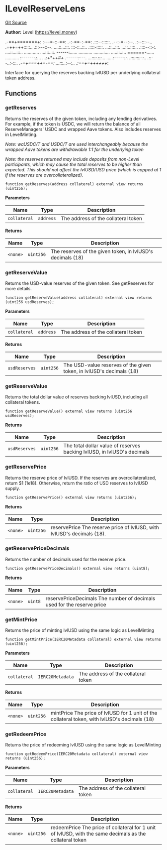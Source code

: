 # ILevelReserveLens
[Git Source](https://github.com/Level-Money/contracts/blob/6210538f7de83f92b07f38679d7d19520c984a03/src/v1/interfaces/lens/ILevelReserveLens.sol)

**Author:**
Level (https://level.money)

.-==+=======+:
:---=-::-==:
.-:-==-:-==:
.:::--::::::.     .--:-=--:--.       .:--:::--..
.=++=++:::::..     .:::---::--.    ....::...:::.
:::-::..::..      .::::-:::::.     ...::...:::.
...::..::::..     .::::--::-:.    ....::...:::..
............      ....:::..::.    ------:......
...........     ........:....     .....::..:..    ======-......      ...........
:------:.:...   ...:+***++*#+     .------:---.    ...::::.:::...   .....:-----::.
.::::::::-:..   .::--..:-::..    .-=+===++=-==:   ...:::..:--:..   .:==+=++++++*:

Interface for querying the reserves backing lvlUSD per underlying collateral token address.


## Functions
### getReserves

Returns the reserves of the given token, including any lending derivatives. For example, if the token is USDC, we will return the balance of all ReserveManagers' USDC and wrapped Aave tokens. Also includes reserves in LevelMinting.

*Note: waUSDC/T and USDC/T are used interchangeably because the wrapped Aave tokens are withdrawable 1:1 for the underlying token*

*Note: the reserves returned may include deposits from non-Level participants, which may cause the total reserves to be higher than expected. This should not affect the lvlUSD/USD price (which is capped at 1 if the reserves are overcollateralized).*


```solidity
function getReserves(address collateral) external view returns (uint256);
```
**Parameters**

|Name|Type|Description|
|----|----|-----------|
|`collateral`|`address`|The address of the collateral token|

**Returns**

|Name|Type|Description|
|----|----|-----------|
|`<none>`|`uint256`|The reserves of the given token, in lvlUSD's decimals (18)|


### getReserveValue

Returns the USD-value reserves of the given token. See getReserves for more details.


```solidity
function getReserveValue(address collateral) external view returns (uint256 usdReserves);
```
**Parameters**

|Name|Type|Description|
|----|----|-----------|
|`collateral`|`address`|The address of the collateral token|

**Returns**

|Name|Type|Description|
|----|----|-----------|
|`usdReserves`|`uint256`|The USD-value reserves of the given token, in lvlUSD's decimals (18)|


### getReserveValue

Returns the total dollar value of reserves backing lvlUSD, including all collateral tokens.


```solidity
function getReserveValue() external view returns (uint256 usdReserves);
```
**Returns**

|Name|Type|Description|
|----|----|-----------|
|`usdReserves`|`uint256`|The total dollar value of reserves backing lvlUSD, in lvlUSD's decimals|


### getReservePrice

Returns the reserve price of lvlUSD. If the reserves are overcollateralized, return $1 (1e18). Otherwise, return the ratio of USD reserves to lvlUSD supply.


```solidity
function getReservePrice() external view returns (uint256);
```
**Returns**

|Name|Type|Description|
|----|----|-----------|
|`<none>`|`uint256`|reservePrice The reserve price of lvlUSD, with lvlUSD's decimals (18).|


### getReservePriceDecimals

Returns the number of decimals used for the reserve price.


```solidity
function getReservePriceDecimals() external view returns (uint8);
```
**Returns**

|Name|Type|Description|
|----|----|-----------|
|`<none>`|`uint8`|reservePriceDecimals The number of decimals used for the reserve price|


### getMintPrice

Returns the price of minting lvlUSD using the same logic as LevelMinting


```solidity
function getMintPrice(IERC20Metadata collateral) external view returns (uint256);
```
**Parameters**

|Name|Type|Description|
|----|----|-----------|
|`collateral`|`IERC20Metadata`|The address of the collateral token|

**Returns**

|Name|Type|Description|
|----|----|-----------|
|`<none>`|`uint256`|mintPrice The price of lvlUSD for 1 unit of the collateral token, with lvlUSD's decimals (18)|


### getRedeemPrice

Returns the price of redeeming lvlUSD using the same logic as LevelMinting


```solidity
function getRedeemPrice(IERC20Metadata collateral) external view returns (uint256);
```
**Parameters**

|Name|Type|Description|
|----|----|-----------|
|`collateral`|`IERC20Metadata`|The address of the collateral token|

**Returns**

|Name|Type|Description|
|----|----|-----------|
|`<none>`|`uint256`|redeemPrice The price of collateral for 1 unit of lvlUSD, with the same decimals as the collateral token|


